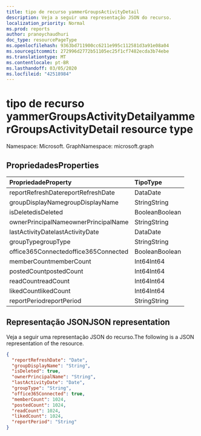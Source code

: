 ```yaml
---
title: tipo de recurso yammerGroupsActivityDetail
description: Veja a seguir uma representação JSON do recurso.
localization_priority: Normal
ms.prod: reports
author: pranoychaudhuri
doc_type: resourcePageType
ms.openlocfilehash: 9363bd711900cc6211e995c112581d3a91e08a04
ms.sourcegitcommit: 272996d2772b51105ec25f1cf7482ecda3b74ebe
ms.translationtype: MT
ms.contentlocale: pt-BR
ms.lasthandoff: 03/05/2020
ms.locfileid: "42518984"
---
```

# <a name="yammergroupsactivitydetail-resource-type"></a><span data-ttu-id="2a322-103">tipo de recurso yammerGroupsActivityDetail</span><span class="sxs-lookup"><span data-stu-id="2a322-103">yammerGroupsActivityDetail resource type</span></span>

<span data-ttu-id="2a322-104">Namespace: Microsoft. Graph</span><span class="sxs-lookup"><span data-stu-id="2a322-104">Namespace: microsoft.graph</span></span>

## <a name="properties"></a><span data-ttu-id="2a322-105">Propriedades</span><span class="sxs-lookup"><span data-stu-id="2a322-105">Properties</span></span>

| <span data-ttu-id="2a322-106">Propriedade</span><span class="sxs-lookup"><span data-stu-id="2a322-106">Property</span></span>           | <span data-ttu-id="2a322-107">Tipo</span><span class="sxs-lookup"><span data-stu-id="2a322-107">Type</span></span>    |
| :----------------- | :------ |
| <span data-ttu-id="2a322-108">reportRefreshDate</span><span class="sxs-lookup"><span data-stu-id="2a322-108">reportRefreshDate</span></span>  | <span data-ttu-id="2a322-109">Data</span><span class="sxs-lookup"><span data-stu-id="2a322-109">Date</span></span>    |
| <span data-ttu-id="2a322-110">groupDisplayName</span><span class="sxs-lookup"><span data-stu-id="2a322-110">groupDisplayName</span></span>   | <span data-ttu-id="2a322-111">String</span><span class="sxs-lookup"><span data-stu-id="2a322-111">String</span></span>  |
| <span data-ttu-id="2a322-112">isDeleted</span><span class="sxs-lookup"><span data-stu-id="2a322-112">isDeleted</span></span>          | <span data-ttu-id="2a322-113">Boolean</span><span class="sxs-lookup"><span data-stu-id="2a322-113">Boolean</span></span> |
| <span data-ttu-id="2a322-114">ownerPrincipalName</span><span class="sxs-lookup"><span data-stu-id="2a322-114">ownerPrincipalName</span></span> | <span data-ttu-id="2a322-115">String</span><span class="sxs-lookup"><span data-stu-id="2a322-115">String</span></span>  |
| <span data-ttu-id="2a322-116">lastActivityDate</span><span class="sxs-lookup"><span data-stu-id="2a322-116">lastActivityDate</span></span>   | <span data-ttu-id="2a322-117">Data</span><span class="sxs-lookup"><span data-stu-id="2a322-117">Date</span></span>    |
| <span data-ttu-id="2a322-118">groupType</span><span class="sxs-lookup"><span data-stu-id="2a322-118">groupType</span></span>          | <span data-ttu-id="2a322-119">String</span><span class="sxs-lookup"><span data-stu-id="2a322-119">String</span></span>  |
| <span data-ttu-id="2a322-120">office365Connected</span><span class="sxs-lookup"><span data-stu-id="2a322-120">office365Connected</span></span> | <span data-ttu-id="2a322-121">Boolean</span><span class="sxs-lookup"><span data-stu-id="2a322-121">Boolean</span></span> |
| <span data-ttu-id="2a322-122">memberCount</span><span class="sxs-lookup"><span data-stu-id="2a322-122">memberCount</span></span>        | <span data-ttu-id="2a322-123">Int64</span><span class="sxs-lookup"><span data-stu-id="2a322-123">Int64</span></span>   |
| <span data-ttu-id="2a322-124">postedCount</span><span class="sxs-lookup"><span data-stu-id="2a322-124">postedCount</span></span>        | <span data-ttu-id="2a322-125">Int64</span><span class="sxs-lookup"><span data-stu-id="2a322-125">Int64</span></span>   |
| <span data-ttu-id="2a322-126">readCount</span><span class="sxs-lookup"><span data-stu-id="2a322-126">readCount</span></span>          | <span data-ttu-id="2a322-127">Int64</span><span class="sxs-lookup"><span data-stu-id="2a322-127">Int64</span></span>   |
| <span data-ttu-id="2a322-128">likedCount</span><span class="sxs-lookup"><span data-stu-id="2a322-128">likedCount</span></span>         | <span data-ttu-id="2a322-129">Int64</span><span class="sxs-lookup"><span data-stu-id="2a322-129">Int64</span></span>   |
| <span data-ttu-id="2a322-130">reportPeriod</span><span class="sxs-lookup"><span data-stu-id="2a322-130">reportPeriod</span></span>       | <span data-ttu-id="2a322-131">String</span><span class="sxs-lookup"><span data-stu-id="2a322-131">String</span></span>  |

## <a name="json-representation"></a><span data-ttu-id="2a322-132">Representação JSON</span><span class="sxs-lookup"><span data-stu-id="2a322-132">JSON representation</span></span>

<span data-ttu-id="2a322-133">Veja a seguir uma representação JSON do recurso.</span><span class="sxs-lookup"><span data-stu-id="2a322-133">The following is a JSON representation of the resource.</span></span>

<!-- {
  "blockType": "resource",
  "@odata.type": "microsoft.graph.yammerGroupsActivityDetail"
} -->

```json
{
  "reportRefreshDate": "Date", 
  "groupDisplayName": "String", 
  "isDeleted": true, 
  "ownerPrincipalName": "String", 
  "lastActivityDate": "Date", 
  "groupType": "String", 
  "office365Connected": true, 
  "memberCount": 1024, 
  "postedCount": 1024, 
  "readCount": 1024, 
  "likedCount": 1024, 
  "reportPeriod": "String"
}
```
